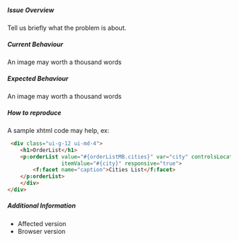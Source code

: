 ##### Issue Overview

Tell us briefly what the problem is about.

##### Current Behaviour

An image may worth a thousand words

##### Expected Behaviour

An image may worth a thousand words

##### How to reproduce  

A sample xhtml code may help, ex:

```html
 <div class="ui-g-12 ui-md-4">
    <h1>OrderList</h1>
    <p:orderList value="#{orderListMB.cities}" var="city" controlsLocation="left" itemLabel="#{city}"
                 itemValue="#{city}" responsive="true">
        <f:facet name="caption">Cities List</f:facet>
    </p:orderList>
    </div>
</div>
```

##### Additional Information

* Affected version 
* Browser version